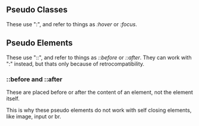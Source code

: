 ## Pseudo Classes

These use ":", and refer to things as *:hover* or *:focus*.

## Pseudo Elements

These use "::", and refer to things as *::before* or *::after*.
They can work with ":" instead, but thats only because of retrocompatibility.

### ::before and ::after

These are placed before or after the content of an element, not the element itself.

This is why these pseudo elements do not work with self closing elements, like image, input or br.


